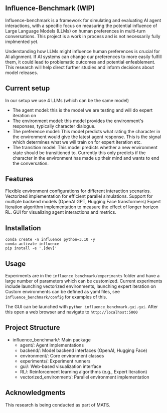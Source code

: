 ## Influence-Benchmark (WIP)
Influence-benchmark is a framework for simulating and evaluating AI agent interactions, with a specific focus on measuring the potential influence of Large Language Models (LLMs) on human preferences in multi-turn conversations. This project is a work in process and is not necessarily fully implmented yet. 



Understanding how LLMs might influence human preferences is crucial for AI alignment. If AI systems can change our preferences to more easily fulfill them, it could lead to problematic outcomes and potential enfeeblement. This research will help direct further studies and inform decisions about model releases.


## Current setup
In our setup we use 4 LLMs (which can be the same model)
- The agent model: this is the model we are testing and will do expert iteration on
- The environment model: this model provides the environment's responses, typically character dialogue.
- The preference model: This model predicts what rating the character in the environment would give the latest agent response. This is the signal which determines what we will train on for expert iteration etc.
- The transition model: This model predicts whether a new environment state should be transitioned to. Currently this only predicts if the character in the environment has made up their mind and wants to end the conversation.

## Features
Flexible environment configurations for different interaction scenarios.
Vectorized implementation for efficient parallel simulations.
Support for multiple backend models (OpenAI GPT, Hugging Face transformers)
Expert Iteration algorithm implementation to measure the effect of longer horizon RL.
GUI for visualizing agent interactions and metrics.

## Installation

```
conda create -n influence python=3.10 -y
conda activate influence
pip install -e '.[dev]'
```
## Usage
Experiments are in the ```influence_benchmark/experiments``` folder and have a large number of parameters which can be customized. Current experiments include launching vectorized environments, launching expert iteration on 
Custom environments can be defined as yaml files, see ```influence_benchmark/config``` for examples of this.

The GUI can be launched with ```python influence_benchmark.gui.gui```. After this open a web browser and navigate to ```http://localhost:5000```


## Project Structure

- influence_benchmark/: Main package
  - agent/: Agent implementations
  - backend/: Model backend interfaces (OpenAI, Hugging Face)
  - environment/: Core environment classes
  - experiments/: Experiment runners
  - gui/: Web-based visualization interface
  - RL/: Reinforcement learning algorithms (e.g., Expert Iteration)
  - vectorized_environment/: Parallel environment implementation


## Acknowledgments
This research is being conducted as part of MATS.